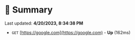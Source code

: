 # 📖 Summary
Last updated: **4/20/2023, 8:34:38 PM**

- `GET` [https://google.com](https://google.com) - **Up** (162ms)
